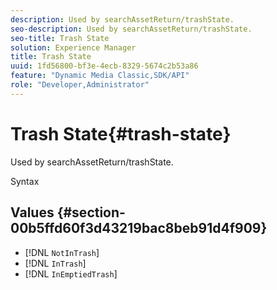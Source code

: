 ```yaml
---
description: Used by searchAssetReturn/trashState.
seo-description: Used by searchAssetReturn/trashState.
seo-title: Trash State
solution: Experience Manager
title: Trash State
uuid: 1fd56800-bf3e-4ecb-8329-5674c2b53a86
feature: "Dynamic Media Classic,SDK/API"
role: "Developer,Administrator"
---
```


# Trash State{#trash-state}

Used by searchAssetReturn/trashState.

 Syntax 

## Values {#section-00b5ffd60f3d43219bac8beb91d4f909}

* [!DNL `NotInTrash`] 
* [!DNL `InTrash`] 
* [!DNL `InEmptiedTrash`]

